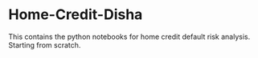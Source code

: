 # Home-Credit-Disha
This contains the python notebooks for home credit default risk analysis. Starting from scratch. 
